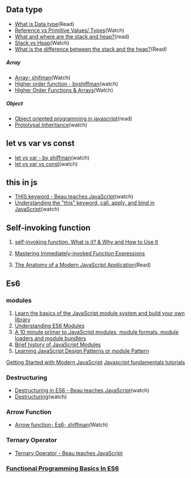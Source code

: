 ## Data type
- [What is Data type](https://searchmicroservices.techtarget.com/definition/data-type)(Read)
- [Reference vs Primitive Values/ Types](https://www.youtube.com/watch?v=9ooYYRLdg_g)(Watch)
- [What and where are the stack and heap?](https://stackoverflow.com/questions/79923/what-and-where-are-the-stack-and-heap)(read)
- [Stack vs Heap](https://www.youtube.com/watch?v=PdvGEI-P3-M)(Watch)
- [What is the difference between the stack and the heap?](https://www.quora.com/What-is-the-difference-between-the-stack-and-the-heap)(Read)
##### Array
- [Array- shifman](https://www.youtube.com/results?search_query=array+in+javascript+shiffman)(Watch)
- [Higher order function - byshiffman](https://www.youtube.com/watch?v=H4awPsyugS0&list=PLRqwX-V7Uu6YgpA3Oht-7B4NBQwFVe3pr&index=5)(watch)
- [Higher Order Functions & Arrays](https://www.youtube.com/watch?v=rRgD1yVwIvE&t=398s)(Watch)

##### Object
- [Object oriented programming in javascript](https://scotch.io/@zellwk)(read)
- [Prototypal Inheritance](https://www.youtube.com/watch?v=3AKh0-PDsMw)(watch)


## let vs var vs const
- [let vs var - by shiffman](https://www.youtube.com/watch?v=q8SHaDQdul0&index=1&list=PLRqwX-V7Uu6YgpA3Oht-7B4NBQwFVe3pr&pbjreload=10)(watch)
- [let vs var vs const](https://www.youtube.com/results?search_query=let+vs+var+javascript)(watch)

## this in js
- [THIS keyword - Beau teaches JavaScript](https://www.youtube.com/watch?v=eOI9GzMfd24)(watch)
- [Understanding the "this" keyword, call, apply, and bind in JavaScript](https://tylermcginnis.com/this-keyword-call-apply-bind-javascript/)(watch)

## Self-invoking function
1. [self-invoking function. What is it? & Why and How to Use It](https://ilovecoding.org/lessons/self-invoking-anonymous-function-what-is-it-why-and-how-to-use-it)

2. [Mastering Immediately-invoked Function Expressions](https://medium.com/@vvkchandra/essential-javascript-mastering-immediately-invoked-function-expressions-67791338ddc6)

3. [The Anatomy of a Modern JavaScript Application](https://www.sitepoint.com/anatomy-of-a-modern-javascript-application/)(Read)

## Es6 
  ### modules
1. [Learn the basics of the JavaScript module system and build your own library](https://medium.freecodecamp.org/anatomy-of-js-module-systems-and-building-libraries-fadcd8dbd0e)
2. [Understanding ES6 Modules](https://www.sitepoint.com/understanding-es6-modules/)
3. [A 10 minute primer to JavaScript modules, module formats, module loaders and module bundlers](https://www.jvandemo.com/a-10-minute-primer-to-javascript-modules-module-formats-module-loaders-and-module-bundlers/)
4. [Brief history of JavaScript Modules](https://medium.com/sungthecoder/javascript-module-module-loader-module-bundler-es6-module-confused-yet-6343510e7bde)
5. [Learning JavaScript Design Patterns or module Pattern](https://addyosmani.com/resources/essentialjsdesignpatterns/book/#designpatternsjavascript)

[Getting Started with Modern JavaScript](https://www.sitepoint.com/learn/javascript/)
[Javascript fundamentals tutorials](https://flaviocopes.com/tags/js/)


### Destructuring
- [Destructuring in ES6 - Beau teaches JavaScript](https://www.youtube.com/watch?v=-vR3a11Wzt0)(watch)
- [Destructuring](https://www.youtube.com/watch?v=eNPlzq9kPv4)(watch)

### Arrow Function
- [Arrow function- Es6- shiffman](https://www.youtube.com/watch?v=mrYMzpbFz18&t=1054s)(Watch)

### Ternary Operator
- [Ternary Operator - Beau teaches JavaScript](https://www.youtube.com/watch?v=s4sB1hm73tw)

### [Functional Programming Basics In ES6](https://www.youtube.com/watch?v=FYXpOjwYzcs)

